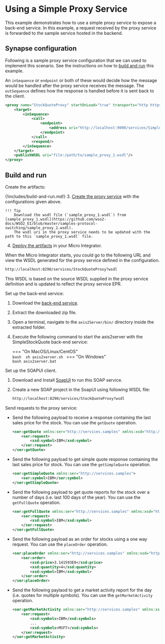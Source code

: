 # Using a Simple Proxy Service
This example demonstrates how to use a simple proxy service to expose a back-end service. In this example, a request received by the proxy service is forwarded to the sample service hosted in the backend.

## Synapse configuration
Following is a sample proxy service configuration that we can used to implement this scenario. See the instructions on how to [build and run](#build-and-run) this example.

An `inSequence` or `endpoint` or both of these would decide how the message would be handled after the proxy service receives the message. The
`outSequence` defines how the response is handled before it is sent back to the client.

```xml
<proxy name="StockQuoteProxy" startOnLoad="true" transports="http https" xmlns="http://ws.apache.org/ns/synapse">
    <target>
        <inSequence>
            <call>
                <endpoint>
                    <address uri="http://localhost:9000/services/SimpleStockQuoteService" />
                </endpoint>
            </call>
            <respond/>
        </inSequence>
    </target>
    <publishWSDL uri="file:/path/to/sample_proxy_1.wsdl"/>
</proxy>
```

## Build and run

Create the artifacts:

{!includes/build-and-run.md!}
3. [Create the proxy service]({{base_path}}/develop/creating-artifacts/creating-a-proxy-service) with the configurations given above.

    !!! Tip
        Download the wsdl file (`sample_proxy_1.wsdl`) from [sample_proxy_1.wsdl](https://github.com/wso2-docs/WSO2_EI/blob/master/samples-protocol-switching/sample_proxy_1.wsdl).
        The wsdl uri in the proxy service needs to be updated with the path to this `sample_proxy_1.wsdl` file.

4. [Deploy the artifacts]({{base_path}}/develop/deploy-artifacts) in your Micro Integrator.

When the Micro Integrator starts, you could go to the following URL and view the WSDL generated for the proxy service defined in the configuration. 

```bash
http://localhost:8290/services/StockQuoteProxy?wsdl
```

This WSDL is based on the source WSDL supplied in the proxy service definition and is updated to reflect the proxy service EPR.

Set up the back-end service:

1. Download the [back-end service](https://github.com/wso2-docs/WSO2_EI/blob/master/Back-End-Service/axis2Server.zip).
2. Extract the downloaded zip file.
3. Open a terminal, navigate to the `axis2Server/bin/` directory inside the extracted folder.
4. Execute the following command to start the axis2server with the SimpleStockQuote back-end service:
      
    === "On MacOS/Linux/CentOS"    
          ```bash 
          sh axis2server.sh
          ```
    === "On Windows"              
          ```bash
          axis2server.bat
          ```

Set up the SOAPUI client. 

1. Download and Install [SoapUI](https://www.soapui.org/downloads/soapui.html) to run this SOAP service.
2. Create a new SOAP project in the SoapUI using following WSDL file:

   ```bash
   http://localhost:8290/services/StockQuoteProxy?wsdl
   ```
   
Send requests to the proxy service:

-   Send the following payload to receive a response containing the last sales price for the stock. You can 
use the `getQuote` operation.
       
    ```xml
    <ser:getQuote xmlns:ser="http://services.samples" xmlns:xsd="http://services.samples/xsd">
        <ser:request>
            <xsd:symbol>IBM</xsd:symbol>
        </ser:request>
    </ser:getQuote>
    ```

-   Send the following payload to get simple quote response containing the last sales price for stock. You can 
use the `getSimpleQuote` operation.

    ```xml
    <ser:getSimpleQuote xmlns:ser="http://services.samples">
        <ser:symbol>IBM</ser:symbol>
    </ser:getSimpleQuote>
    ```

-   Send the following payload to get quote reports for the stock over a number of days (i.e. last 100 days of the year). You can use the `getFullQuote` operation.

    ```xml
    <ser:getFullQuote xmlns:ser="http://services.samples" xmlns:xsd="http://services.samples/xsd">
        <ser:request>
            <xsd:symbol>IBM</xsd:symbol>
        </ser:request>
    </ser:getFullQuote>
    ```

-   Send the following payload as an order for stocks using a
    one way request. You can use the `placeOrder` operation.

    ```xml
    <ser:placeOrder xmlns:ser="http://services.samples" xmlns:xsd="http://services.samples/xsd">
        <ser:order>
            <xsd:price>3.141593E0</xsd:price>
            <xsd:quantity>4</xsd:quantity>
            <xsd:symbol>IBM</xsd:symbol>
        </ser:order>
    </ser:placeOrder>
    ```

-   Send the following paylaod to get a market activity report
    for the day (i.e. quotes for multiple symbols). You can use the `getMarketActivity` operation.

    ```xml
    <ser:getMarketActivity xmlns:ser="http://services.samples" xmlns:xsd="http://services.samples/xsd">
        <ser:request>
            <xsd:symbols>IBM</xsd:symbols>
            ...
            <xsd:symbols>MSFT</xsd:symbols>
        </ser:request>
    </ser:getMarketActivity>
    ```
